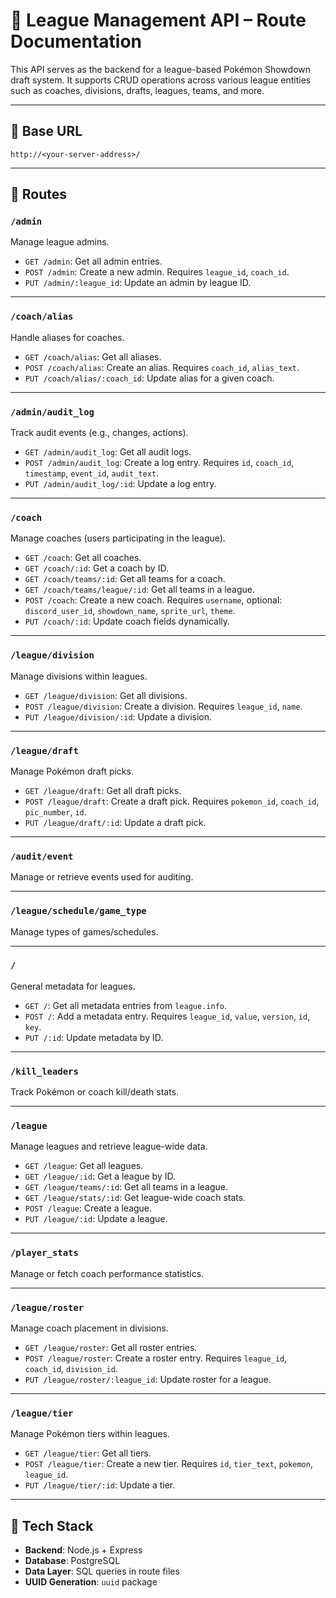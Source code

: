 
# 🧾 League Management API – Route Documentation

This API serves as the backend for a league-based Pokémon Showdown draft system. It supports CRUD operations across various league entities such as coaches, divisions, drafts, leagues, teams, and more.

---

## 🔗 Base URL
```
http://<your-server-address>/
```

---

## 📁 Routes

### `/admin`
Manage league admins.

- `GET /admin`: Get all admin entries.
- `POST /admin`: Create a new admin. Requires `league_id`, `coach_id`.
- `PUT /admin/:league_id`: Update an admin by league ID.

---

### `/coach/alias`
Handle aliases for coaches.

- `GET /coach/alias`: Get all aliases.
- `POST /coach/alias`: Create an alias. Requires `coach_id`, `alias_text`.
- `PUT /coach/alias/:coach_id`: Update alias for a given coach.

---

### `/admin/audit_log`
Track audit events (e.g., changes, actions).

- `GET /admin/audit_log`: Get all audit logs.
- `POST /admin/audit_log`: Create a log entry. Requires `id`, `coach_id`, `timestamp`, `event_id`, `audit_text`.
- `PUT /admin/audit_log/:id`: Update a log entry.

---

### `/coach`
Manage coaches (users participating in the league).

- `GET /coach`: Get all coaches.
- `GET /coach/:id`: Get a coach by ID.
- `GET /coach/teams/:id`: Get all teams for a coach.
- `GET /coach/teams/league/:id`: Get all teams in a league.
- `POST /coach`: Create a new coach. Requires `username`, optional: `discord_user_id`, `showdown_name`, `sprite_url`, `theme`.
- `PUT /coach/:id`: Update coach fields dynamically.

---

### `/league/division`
Manage divisions within leagues.

- `GET /league/division`: Get all divisions.
- `POST /league/division`: Create a division. Requires `league_id`, `name`.
- `PUT /league/division/:id`: Update a division.

---

### `/league/draft`
Manage Pokémon draft picks.

- `GET /league/draft`: Get all draft picks.
- `POST /league/draft`: Create a draft pick. Requires `pokemon_id`, `coach_id`, `pic_number`, `id`.
- `PUT /league/draft/:id`: Update a draft pick.

---

### `/audit/event`
Manage or retrieve events used for auditing.

---

### `/league/schedule/game_type`
Manage types of games/schedules.

---

### `/`
General metadata for leagues.

- `GET /`: Get all metadata entries from `league.info`.
- `POST /`: Add a metadata entry. Requires `league_id`, `value`, `version`, `id`, `key`.
- `PUT /:id`: Update metadata by ID.

---

### `/kill_leaders`
Track Pokémon or coach kill/death stats.

---

### `/league`
Manage leagues and retrieve league-wide data.

- `GET /league`: Get all leagues.
- `GET /league/:id`: Get a league by ID.
- `GET /league/teams/:id`: Get all teams in a league.
- `GET /league/stats/:id`: Get league-wide coach stats.
- `POST /league`: Create a league.
- `PUT /league/:id`: Update a league.

---

### `/player_stats`
Manage or fetch coach performance statistics.

---

### `/league/roster`
Manage coach placement in divisions.

- `GET /league/roster`: Get all roster entries.
- `POST /league/roster`: Create a roster entry. Requires `league_id`, `coach_id`, `division_id`.
- `PUT /league/roster/:league_id`: Update roster for a league.

---

### `/league/tier`
Manage Pokémon tiers within leagues.

- `GET /league/tier`: Get all tiers.
- `POST /league/tier`: Create a new tier. Requires `id`, `tier_text`, `pokemon`, `league_id`.
- `PUT /league/tier/:id`: Update a tier.

---

## 🧱 Tech Stack

- **Backend**: Node.js + Express
- **Database**: PostgreSQL
- **Data Layer**: SQL queries in route files
- **UUID Generation**: `uuid` package

